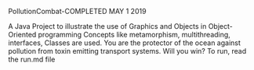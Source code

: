 PollutionCombat-COMPLETED MAY 1 2019

A Java Project to illustrate the use of Graphics and Objects in Object-Oriented programming Concepts like metamorphism, multithreading, interfaces, Classes are used. You are the protector of the ocean against pollution from toxin emitting transport systems. Will you win?
To run, read the run.md file



